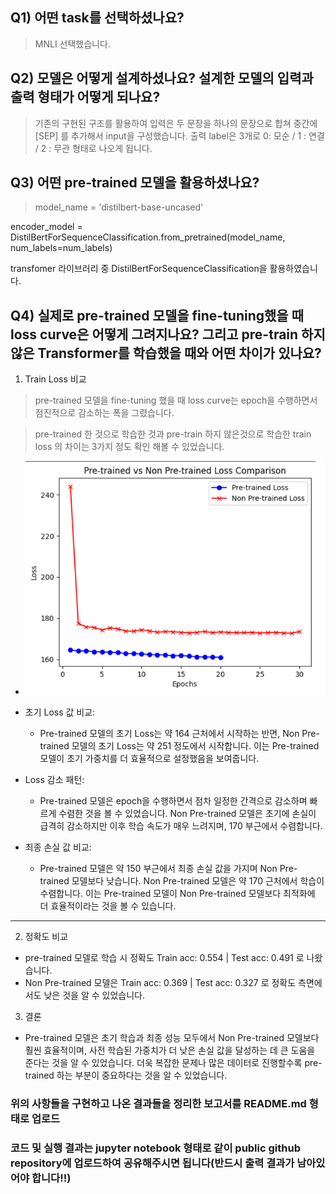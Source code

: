 ## Q1) 어떤 task를 선택하셨나요?
> MNLI 선택했습니다.


## Q2) 모델은 어떻게 설계하셨나요? 설계한 모델의 입력과 출력 형태가 어떻게 되나요?
> 기존의 구현된 구조를 활용하여 입력은 두 문장을 하나의 문장으로 합쳐 중간에 [SEP] 를 추가해서 input을 구성했습니다.
  출력 label은 3개로  0: 모순 / 1 : 연결  / 2 : 무관 형태로 나오게 됩니다.


## Q3) 어떤 pre-trained 모델을 활용하셨나요?
> model_name = 'distilbert-base-uncased'
  
  encoder_model = DistilBertForSequenceClassification.from_pretrained(model_name, num_labels=num_labels)
  
  transfomer 라이브러리 중 DistilBertForSequenceClassification을 활용하였습니다.

## Q4) 실제로 pre-trained 모델을 fine-tuning했을 때 loss curve은 어떻게 그려지나요? 그리고 pre-train 하지 않은 Transformer를 학습했을 때와 어떤 차이가 있나요?

1. Train Loss 비교

> pre-trained 모델을 fine-tuning 했을 때 loss curve는 epoch을 수행하면서 점진적으로 감소하는 폭을 그렸습니다.

> pre-trained 한 것으로 학습한 것과 pre-train 하지 않은것으로 학습한 train loss 의 차이는 3가지 정도 확인 해볼 수 있었습니다.


- ![train_loss비교](https://github.com/Hyeok-Jun-Yoon/AI_Plus/blob/main/%EC%8B%AC%ED%99%94%EA%B3%BC%EC%A0%9C3%EC%A3%BC%EC%B0%A8/pre_train_vs_non_pre_train_loss%EB%B9%84%EA%B5%90.png)


- 초기 Loss 값 비교:

  - Pre-trained 모델의 초기 Loss는 약 164 근처에서 시작하는 반면, Non Pre-trained 모델의 초기 Loss는 약 251 정도에서 시작합니다.
  이는 Pre-trained 모델이 초기 가중치를 더 효율적으로 설정했음을 보여줍니다.

- Loss 감소 패턴:

  - Pre-trained 모델은 epoch을 수행하면서 점차 일정한 간격으로 감소하며 빠르게 수렴한 것을 볼 수 있었습니다.
  Non Pre-trained 모델은 초기에 손실이 급격히 감소하지만 이후 학습 속도가 매우 느려지며, 170 부근에서 수렴합니다.

- 최종 손실 값 비교:

  - Pre-trained 모델은 약 150 부근에서 최종 손실 값을 가지며 Non Pre-trained 모델보다 낮습니다.
  Non Pre-trained 모델은 약 170 근처에서 학습이 수렴합니다.
  이는 Pre-trained 모델이 Non Pre-trained 모델보다 최적화에 더 효율적이라는 것을 볼 수 있습니다.

***
2. 정확도 비교
  - pre-trained 모델로 학습 시 정확도 Train acc: 0.554 | Test acc: 0.491 로 나왔습니다.
  - Non Pre-trained 모델은 Train acc: 0.369 | Test acc: 0.327 로 정확도 측면에서도 낮은 것을 알 수 있었습니다.

3. 결론
  - Pre-trained 모델은 초기 학습과 최종 성능 모두에서 Non Pre-trained 모델보다 훨씬 효율적이며, 사전 학습된 가중치가 더 낮은 손실 값을 달성하는 데 큰 도움을 준다는 것을 알 수 있었습니다. 더욱 복잡한 문제나 많은 데이터로 진행할수록 pre-trained 하는 부분이 중요하다는 것을 알 수 있었습니다.

### 위의 사항들을 구현하고 나온 결과들을 정리한 보고서를 README.md 형태로 업로드
### 코드 및 실행 결과는 jupyter notebook 형태로 같이 public github repository에 업로드하여 공유해주시면 됩니다(반드시 출력 결과가 남아있어야 합니다!!) 
